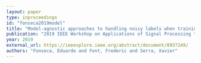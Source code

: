 ```yaml
---
layout: paper
type: inproceedings
id: "fonseca2019model"
title: "Model-agnostic approaches to handling noisy labels when training sound event classifiers"
publication: "2019 IEEE Workshop on Applications of Signal Processing to Audio and Acoustics (WASPAA)"
year: 2019
external_url: https://ieeexplore.ieee.org/abstract/document/8937249/
authors: "Fonseca, Eduardo and Font, Frederic and Serra, Xavier"
---
```

